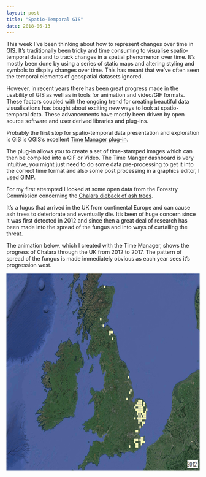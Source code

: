 ```yaml
---
layout: post
title: "Spatio-Temporal GIS"
date: 2018-06-13
---
```


This week I've been thinking about how to represent changes over time in GIS. It’s traditionally been tricky and time consuming to visualise spatio-temporal data and to track changes in a spatial phenomenon over time. It’s mostly been done by using a series of static maps and altering styling and symbols to display changes over time. This has meant that we’ve often seen the temporal elements of geospatial datasets ignored. 

However, in recent years there has been great progress made in the usability of GIS as well as in tools for animation and video/GIF formats. These factors coupled with the ongoing trend for creating beautiful data visualisations has bought about exciting new ways to look at spatio-temporal data. These advancements have mostly been driven by open source software and user derived libraries and plug-ins. 

Probably the first stop for spatio-temporal data presentation and exploration is GIS is QGIS’s excellent [Time Manager plug-in]( https://plugins.qgis.org/plugins/timemanager/).

The plug-in allows you to create a set of time-stamped images which can then be compiled into a GIF or Video. The Time Manger dashboard is very intuitive, you might just need to do some data pre-processing to get it into the correct time format and also some post processing in a graphics editor, I used [GIMP](https://www.gimp.org/).

For my first attempted I looked at some open data from the Forestry Commission concerning the [Chalara dieback of ash trees](https://www.forestry.gov.uk/ashdieback).

It’s a fugus that arrived in the UK from continental Europe and can cause ash trees to deteriorate and eventually die. It’s been of huge concern since it was first detected in 2012 and since then a great deal of research has been made into the spread of the fungus and into ways of curtailing the threat.

The animation below, which I created with the Time Manager, shows the progress of Chalara through the UK from 2012 to 2017. The pattern of spread of the fungus is made immediately obvious as each year sees it’s progression west. 

<img src="/ash_die_back.gif" alt="Ash Die Back" style="width:949x;height:514px;">
